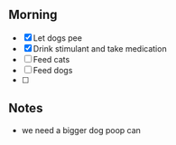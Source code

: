 ## Morning 
- [x] Let dogs pee
- [x] Drink stimulant and take medication
- [ ] Feed cats
- [ ] Feed dogs
- [ ] 

## Notes 
- we need a bigger dog poop can